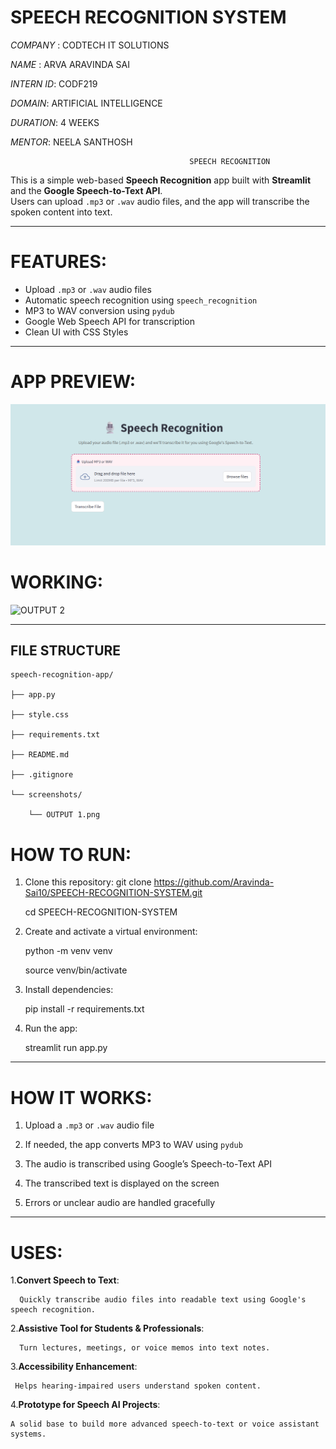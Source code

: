 # SPEECH RECOGNITION SYSTEM        

*COMPANY* : CODTECH IT SOLUTIONS

*NAME* : ARVA ARAVINDA SAI

*INTERN ID*: CODF219

*DOMAIN*: ARTIFICIAL INTELLIGENCE

*DURATION*: 4 WEEKS

*MENTOR*: NEELA SANTHOSH


                                            SPEECH RECOGNITION

This is a simple web-based **Speech Recognition** app built with **Streamlit** and the **Google Speech-to-Text API**.  
Users can upload `.mp3` or `.wav` audio files, and the app will transcribe the spoken content into text.

---

# FEATURES:

-  Upload `.mp3` or `.wav` audio files  
-  Automatic speech recognition using `speech_recognition`  
-  MP3 to WAV conversion using `pydub`  
-  Google Web Speech API for transcription  
-  Clean UI with CSS Styles

---

# APP PREVIEW:

![APP PREVIEW](screenshots/OUTPUT%201.png)
# WORKING:
![OUTPUT 2](https://github.com/user-attachments/assets/6e8bdd9f-374f-4986-9aa5-a3dc97330dc7)

---

##  FILE STRUCTURE

```
speech-recognition-app/

├── app.py

├── style.css

├── requirements.txt

├── README.md

├── .gitignore

└── screenshots/

    └── OUTPUT 1.png
```


#  HOW TO RUN:

1. Clone this repository:
   git clone https://github.com/Aravinda-Sai10/SPEECH-RECOGNITION-SYSTEM.git
   
   cd SPEECH-RECOGNITION-SYSTEM

2. Create and activate a virtual environment:

   python -m venv venv
   
   source venv/bin/activate  

3. Install dependencies:

   pip install -r requirements.txt

4. Run the app:

   streamlit run app.py

---

# HOW IT WORKS:

1. Upload a `.mp3` or `.wav` audio file
  
2. If needed, the app converts MP3 to WAV using `pydub`
   
3. The audio is transcribed using Google’s Speech-to-Text API
   
4. The transcribed text is displayed on the screen
   
5. Errors or unclear audio are handled gracefully

---
# USES:
1.**Convert Speech to Text**:

      Quickly transcribe audio files into readable text using Google's speech recognition.

 2.**Assistive Tool for Students & Professionals**:
 
      Turn lectures, meetings, or voice memos into text notes.

3.**Accessibility Enhancement**:

     Helps hearing-impaired users understand spoken content.

4.**Prototype for Speech AI Projects**:

    A solid base to build more advanced speech-to-text or voice assistant systems.
